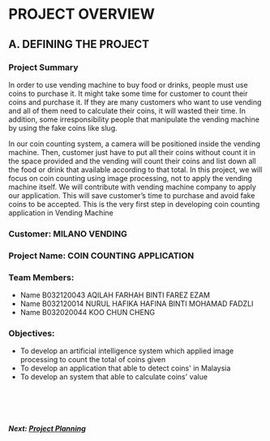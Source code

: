 # PROJECT OVERVIEW

## A. DEFINING THE PROJECT
###  Project Summary
In order to use vending machine to buy food or drinks, people must use coins to purchase it. It might take some time for customer to count their coins and purchase it. If they are many customers who want to use vending and all of them need to calculate their coins, it will wasted their time. In addition, some irresponsibility people that manipulate the vending machine by using the fake coins like slug.

In our coin counting system, a camera will be positioned inside the vending machine. Then, customer just have to put all their coins without count it in the space provided and the vending will count their coins and list down all the food or drink that available according to that total. In this project, we will focus on coin counting using image processing, not to apply the vending machine itself. We will contribute with vending machine company to apply our application. This will save customer’s time to purchase and avoid fake coins to be accepted. This is the very first step in developing coin counting application in Vending Machine


###  Customer: MILANO VENDING

### Project Name: COIN COUNTING APPLICATION

### Team Members: 
+ Name B032120043 AQILAH FARHAH BINTI FAREZ EZAM
+ Name B032120014 NURUL HAFIKA HAFINA BINTI MOHAMAD FADZLI 
+ Name B032020044 KOO CHUN CHENG


### Objectives:
+ To develop an artificial intelligence system which applied image processing to count the total of coins given
+ To develop an application that able to detect coins' in Malaysia
+ To develop an system that able to calculate coins' value

<br><br><br>
##### Next: [Project Planning](B-PROJECT_PLANNING.md)
